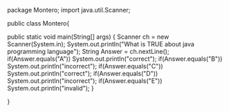package Montero;
 import java.util.Scanner;

public class Montero{

  public static void main(String[] args) {
  Scanner ch = new Scanner(System.in);
  System.out.println("What is TRUE about java programming language");
  String Answer = ch.nextLine();
  if(Answer.equals("A"))
  System.out.println("correct");
  if(Answer.equals("B"))
  System.out.println("incorrect");
  if(Answer.equals("C"))
  System.out.println("correct");
  if(Answer.equals("D"))
  System.out.println("incorrect");
  if(Answer.equals("E"))
  System.out.println("invalid");
 }
 
 }
